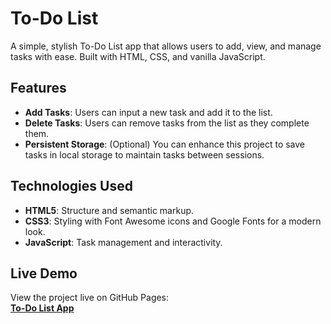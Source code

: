 # To-Do List

A simple, stylish To-Do List app that allows users to add, view, and manage tasks with ease. Built with HTML, CSS, and vanilla JavaScript.

## Features

- **Add Tasks**: Users can input a new task and add it to the list.
- **Delete Tasks**: Users can remove tasks from the list as they complete them.
- **Persistent Storage**: (Optional) You can enhance this project to save tasks in local storage to maintain tasks between sessions.

## Technologies Used

- **HTML5**: Structure and semantic markup.
- **CSS3**: Styling with Font Awesome icons and Google Fonts for a modern look.
- **JavaScript**: Task management and interactivity.

## Live Demo

View the project live on GitHub Pages:  
**[To-Do List App](https://mwheeler2244.github.io/to-do-list/)**
